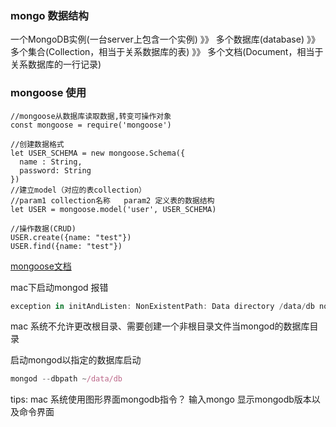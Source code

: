 ### mongo 数据结构
一个MongoDB实例(一台server上包含一个实例) 》》 多个数据库(database) 》》 多个集合(Collection，相当于关系数据库的表) 》》 多个文档(Document，相当于关系数据库的一行记录)

### mongoose 使用
```
//mongoose从数据库读取数据,转变可操作对象
const mongoose = require('mongoose')

//创建数据格式
let USER_SCHEMA = new mongoose.Schema({
  name : String,
  password: String
})
//建立model（对应的表collection）
//param1 collection名称   param2 定义表的数据结构
let USER = mongoose.model('user', USER_SCHEMA)

//操作数据(CRUD) 
USER.create({name: "test"})
USER.find({name: "test"})
```

[mongoose文档](https://mongoosedoc.top/docs/guide.html)



mac下启动mongod 报错 
```js
exception in initAndListen: NonExistentPath: Data directory /data/db not found., terminating
```
mac 系统不允许更改根目录、需要创建一个非根目录文件当mongod的数据库目录

启动mongod以指定的数据库启动
```js
mongod --dbpath ~/data/db
```
tips: mac 系统使用图形界面mongodb指令？
输入mongo 显示mongodb版本以及命令界面